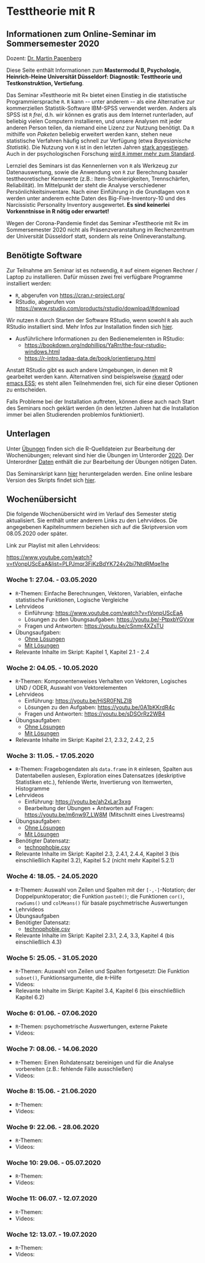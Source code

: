 # Testtheorie mit R

## Informationen zum Online-Seminar im Sommersemester 2020

Dozent: [Dr. Martin Papenberg](https://m-py.github.io/about/)

Diese Seite enthält Informationen zum **Mastermodul B, Psychologie, 
Heinrich-Heine Universität Düsseldorf: Diagnostik: Testtheorie und 
Testkonstruktion, Vertiefung**.

Das Seminar »Testtheorie mit R« bietet einen Einstieg in die 
statistische Programmiersprache `R`. `R` kann -- unter anderem -- als 
eine Alternative zur kommerziellen Statistik-Software IBM-SPSS verwendet 
werden. Anders als SPSS ist `R` *frei*, d.h. wir können es gratis aus 
dem Internet runterladen, auf beliebig vielen Computern installieren, 
und unsere Analysen mit jeder anderen Person teilen, da niemand eine 
Lizenz zur Nutzung benötigt. Da `R` mithilfe von *Paketen* beliebig 
erweitert werden kann, stehen neue statistische Verfahren häufig schnell 
zur Verfügung (etwa *Bayesianische Statistik*). Die Nutzung von `R` ist 
in den letzten Jahren [stark
angestiegen](https://stackoverflow.blog/2017/10/10/impressive-growth-r/).
Auch in der psychologischen Forschung [wird `R` immer mehr zum
Standard](https://www.psychologicalscience.org/observer/why-you-should-become-a-user-a-brief-introduction-to-r).

Lernziel des Seminars ist das Kennenlernen von `R` als Werkzeug zur 
Datenauswertung, sowie die Anwendung von `R` zur Berechnung basaler 
testtheoretischer Kennwerte (z.B.: Item-Schwierigkeiten, Trennschärfen, 
Reliabilität). Im Mittelpunkt der steht die Analyse verschiedener 
Persönlichkeitsinventare. Nach einer Einführung in die Grundlagen von 
`R` werden unter anderem echte Daten des Big-Five-Inventory-10 und des 
Narcissistic Personality Inventory ausgewertet. **Es sind keinerlei 
Vorkenntnisse in R nötig oder erwartet!**

Wegen der Corona-Pandemie findet das Seminar »Testtheorie mit R« im 
Sommersemester 2020 nicht als Präsenzveranstaltung im Rechenzentrum der 
Universität Düsseldorf statt, sondern als reine Onlineveranstaltung.

## Benötigte Software

Zur Teilnahme am Seminar ist es notwendig, `R` auf einem eigenen Rechner 
/ Laptop zu installieren. Dafür müssen zwei frei verfügbare Programme 
installiert werden:

- `R`, abgerufen von https://cran.r-project.org/
- RStudio, abgerufen von https://www.rstudio.com/products/rstudio/download/#download

Wir nutzen `R` durch Starten der Software RStudio, wenn sowohl `R` als 
auch RStudio installiert sind. Mehr Infos zur Installation finden sich 
[hier](https://m-py.github.io/TesttheorieR/einstieg.html#erste-schritte-mit-r). 

- Ausführlichere Informationen zu den Bedienemelemten in RStudio:
  + https://bookdown.org/ndphillips/YaRrr/the-four-rstudio-windows.html
  + https://r-intro.tadaa-data.de/book/orientierung.html

Anstatt RStudio gibt es auch andere Umgebungen, in denen mit R gearbeitet werden 
kann. Alternativen sind beispielsweise [rkward](https://rkward.kde.org/) oder 
[emacs ESS](https://ess.r-project.org/); es steht allen Teilnehmenden frei, sich 
für eine dieser Optionen zu entscheiden.

Falls Probleme bei der Installation auftreten, können diese auch nach 
Start des Seminars noch geklärt werden (in den letzten Jahren hat die 
Installation immer bei allen Studierenden problemlos funktioniert).

## Unterlagen

Unter [Übungen](https://github.com/m-Py/Testtheorie-R/tree/master/Uebungen) 
finden sich die R-Quelldateien zur Bearbeitung der Wochenübungen; relevant sind 
hier die Übungen im Unterorder [2020](https://github.com/m-Py/Testtheorie-R/tree/master/Uebungen/2020). 
Der Unterordner [Daten](https://github.com/m-Py/Testtheorie-R/tree/master/Uebungen/Daten) 
enthält die zur Bearbeitung der Übungen nötigen Daten. 

Das Seminarskript kann [hier](https://osf.io/nghyv/) heruntergeladen werden.
Eine online lesbare Version des Skripts findet sich 
[hier](https://m-py.github.io/TesttheorieR/).

## Wochenübersicht

Die folgende Wochenübersicht wird im Verlauf des Semester stetig 
aktualisiert. Sie enthält unter anderem Links zu den Lehrvideos. Die angegebenen 
Kapitelnummern beziehen sich auf die Skriptversion vom 08.05.2020 oder später.

Link zur Playlist mit allen Lehrvideos: 

https://www.youtube.com/watch?v=tVonpUScEaA&list=PLPJmqr3FiKzBdYK724v2bi7NtdRMqe1he

### Woche 1: 27.04. - 03.05.2020

- `R`-Themen: Einfache Berechnungen, Vektoren, Variablen, einfache statistische 
Funktionen, Logische Vergleiche
- Lehrvideos
  + Einführung: https://www.youtube.com/watch?v=tVonpUScEaA
  + Lösungen zu den Übungsaufgaben: https://youtu.be/-PtpxbYGVxw
  + Fragen und Antworten: https://youtu.be/cSnmr4XZsTU
- Übungsaufgaben: 
  + [Ohne Lösungen](https://github.com/m-Py/Testtheorie-R/blob/master/Uebungen/2020/01_Uebung.R)
  + [Mit Lösungen](https://github.com/m-Py/Testtheorie-R/blob/master/Uebungen/2020/01_Uebung_Loesungen.R)
- Relevante Inhalte im Skript: Kapitel 1, Kapitel 2.1 - 2.4

### Woche 2: 04.05. - 10.05.2020

- `R`-Themen: Komponentenweises Verhalten von Vektoren, Logisches UND / ODER, 
Auswahl von Vektorelementen
- Lehrvideos
  + Einführung: https://youtu.be/HiSR0FNLZI8
  + Lösungen zu den Aufgaben: https://youtu.be/0A1bKKrdR4c 
  + Fragen und Antworten: https://youtu.be/sDSOrRz2WB4 
- Übungsaufgaben: 
  + [Ohne Lösungen](https://github.com/m-Py/Testtheorie-R/blob/master/Uebungen/2020/02_Uebung.R)
  + [Mit Lösungen](https://github.com/m-Py/Testtheorie-R/blob/master/Uebungen/2020/02_Uebung_Loesungen.R)
- Relevante Inhalte im Skript: Kapitel 2.1, 2.3.2, 2.4.2, 2.5

### Woche 3: 11.05. - 17.05.2020

- `R`-Themen: Fragebogendaten als `data.frame` in `R` einlesen, Spalten aus 
Datentabellen auslesen, Exploration eines Datensatzes (deskriptive Statistiken 
etc.), fehlende Werte, Invertierung von Itemwerten, Histogramme
- Lehrvideos
  + Einführung: https://youtu.be/ah2xLar3xxg
  + Bearbeitung der Übungen + Antworten auf Fragen: https://youtu.be/m6nw97_LW8M (Mitschnitt eines Livestreams)
- Übungsaufgaben: 
  + [Ohne Lösungen](https://github.com/m-Py/Testtheorie-R/blob/master/Uebungen/2020/03_Uebung.R)
  + [Mit Lösungen](https://github.com/m-Py/Testtheorie-R/blob/master/Uebungen/2020/03_Uebung_Loesungen.R)
- Benötigter Datensatz: 
  + [technophobie.csv](https://raw.githubusercontent.com/m-Py/Testtheorie-R/master/Uebungen/Daten/technophobie.csv)
- Relevante Inhalte im Skript: Kapitel 2.3, 2.4.1, 2.4.4, Kapitel 3 (bis 
einschließlich Kapitel 3.2), Kapitel 5.2 (nicht mehr Kapitel 5.2.1)

### Woche 4: 18.05. - 24.05.2020

- `R`-Themen: Auswahl von Zeilen und Spalten mit der `[·,·]`-Notation;
der Doppelpunktoperator; die Funktion `paste0()`; die Funktionen `cor()`, 
`rowSums()` und `colMeans()` für basale psychmetrische Auswertungen
- Lehrvideos
- Übungsaufgaben
- Benötigter Datensatz: 
  + [technophobie.csv](https://raw.githubusercontent.com/m-Py/Testtheorie-R/master/Uebungen/Daten/technophobie.csv)
- Relevante Inhalte im Skript: Kapitel 2.3.1, 2.4, 3.3, Kapitel 4 (bis 
einschließlich 4.3)

### Woche 5: 25.05. - 31.05.2020

- `R`-Themen: Auswahl von Zeilen und Spalten fortgesetzt: Die Funktion 
`subset()`, Funktionsargumente, die `R`-Hilfe
- Videos:
- Relevante Inhalte im Skript: Kapitel 3.4, Kapitel 6 (bis einschließlich 
Kapitel 6.2)

### Woche 6: 01.06. - 07.06.2020

- `R`-Themen: psychometrische Auswertungen, externe Pakete
- Videos:

### Woche 7: 08.06. - 14.06.2020

- `R`-Themen: Einen Rohdatensatz bereinigen und für die Analyse vorbereiten 
(z.B.: fehlende Fälle ausschließen)
- Videos:

### Woche 8: 15.06. - 21.06.2020

- `R`-Themen: 
- Videos:

### Woche 9: 22.06. - 28.06.2020

- `R`-Themen: 
- Videos:

### Woche 10: 29.06. - 05.07.2020

- `R`-Themen: 
- Videos:

### Woche 11: 06.07. - 12.07.2020

- `R`-Themen: 
- Videos:

### Woche 12: 13.07. - 19.07.2020

- `R`-Themen: 
- Videos:
